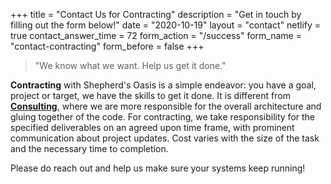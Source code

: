 +++
title = "Contact Us for Contracting"
description = "Get in touch by filling out the form below!"
date = "2020-10-19"
layout = "contact"
netlify = true
contact_answer_time = 72
form_action = "/success"
form_name = "contact-contracting"
form_before = false
+++

> "We know what we want. Help us get it done."

**Contracting** with Shepherd's Oasis is a simple endeavor: you have a goal, project or target, we have the skills to get it done. It is different from **[Consulting](/contact/consulting/)**, where we are more responsible for the overall architecture and gluing together of the code. For contracting, we take responsibility for the specified deliverables on an agreed upon time frame, with prominent communication about project updates. Cost varies with the size of the task and the necessary time to completion.

Please do reach out and help us make sure your systems keep running!
